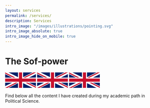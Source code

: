 ```yaml
---
layout: services
permalink: /services/
description: Services
intro_image: "/images/illustrations/pointing.svg"
intro_image_absolute: true
intro_image_hide_on_mobile: true
---
```


# The Sof-power

<img src='/images/uk/UK_flag.png' width=100 aligned=center>
<img src='/images/uk/UK_flag.png' width=100 aligned=center>
<img src='/images/uk/UK_flag.png' width=100 aligned=center>

<br>

Find below all the content I have created during my academic path in Political Science.
